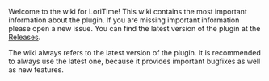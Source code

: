 Welcome to the wiki for LoriTime!
This wiki contains the most important information about the plugin. If you are missing important information please open a new issue. You can find the latest version of the plugin at the [Releases](https://github.com/Lorias-Jak/LoriTime/releases).

The wiki always refers to the latest version of the plugin. It is recommended to always use the latest one, because it provides important bugfixes as well as new features.